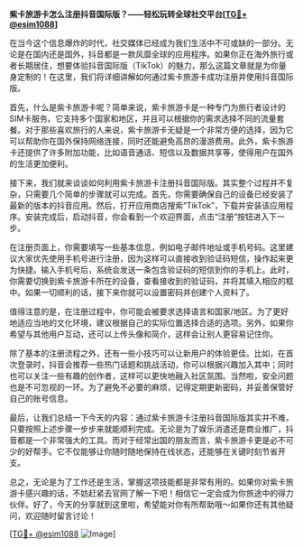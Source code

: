 **紫卡旅游卡怎么注册抖音国际版？——轻松玩转全球社交平台[[TG💪+ @esim1088](https://t.me/s/esim1088)]**

在当今这个信息爆炸的时代，社交媒体已经成为我们生活中不可或缺的一部分。无论是在国内还是国外，抖音都是一款风靡全球的应用程序。如果你正在海外旅行或者长期居住，想要体验抖音国际版（TikTok）的魅力，那么这篇文章就是为你量身定制的！在这里，我们将详细讲解如何通过紫卡旅游卡成功注册并使用抖音国际版。

首先，什么是紫卡旅游卡呢？简单来说，紫卡旅游卡是一种专门为旅行者设计的SIM卡服务。它支持多个国家和地区，并且可以根据你的需求选择不同的流量套餐。对于那些喜欢旅行的人来说，紫卡旅游卡无疑是一个非常方便的选择，因为它可以帮助你在国外保持网络连接，同时还能避免高昂的漫游费用。此外，紫卡旅游卡还提供了许多附加功能，比如语音通话、短信以及数据共享等，使得用户在国外的生活更加便利。

接下来，我们就来谈谈如何利用紫卡旅游卡注册抖音国际版。其实整个过程并不复杂，只需要几个简单的步骤就可以完成。首先，你需要确保自己的设备已经安装了最新的版本的抖音应用。然后，打开应用商店搜索“TikTok”，下载并安装该应用程序。安装完成后，启动抖音，你会看到一个欢迎界面，点击“注册”按钮进入下一步。

在注册页面上，你需要填写一些基本信息，例如电子邮件地址或手机号码。这里建议大家优先使用手机号进行注册，因为这样可以直接收到验证码短信，操作起来更为快捷。输入手机号后，系统会发送一条包含验证码的短信到你的手机上。此时，你需要切换到紫卡旅游卡所在的设备，查看接收到的验证码，并将其填入相应的框中。如果一切顺利的话，接下来你就可以设置密码并创建个人资料了。

值得注意的是，在注册过程中，你可能会被要求选择语言和国家/地区。为了更好地适应当地的文化环境，建议根据自己的实际位置选择合适的选项。另外，如果你希望与其他用户互动，还可以上传头像和简介，这样会让别人更容易记住你。

除了基本的注册流程之外，还有一些小技巧可以让新用户的体验更佳。比如，在首次登录时，抖音会推荐一些热门话题和挑战活动，你可以根据兴趣加入其中；同时也可以关注一些有趣的创作者，这样可以更快地融入社区氛围。当然啦，安全问题也是不可忽视的一环。为了避免不必要的麻烦，记得定期更新密码，并妥善保管好自己的账号信息。

最后，让我们总结一下今天的内容：通过紫卡旅游卡注册抖音国际版其实并不难，只要按照上述步骤一步步来就能顺利完成。无论是为了娱乐消遣还是商业推广，抖音都是一个非常强大的工具。而对于经常出国的朋友而言，紫卡旅游卡更是必不可少的好帮手。它不仅能够让你随时随地保持在线状态，还能够在关键时刻节省开支。

总之，无论是为了工作还是生活，掌握这项技能都是非常有用的。如果你对紫卡旅游卡感兴趣的话，不妨赶紧去官网了解一下吧！相信它一定会成为你旅途中的得力伙伴。好了，今天的分享就到这里啦，希望能对你有所帮助哦～如果你还有其他疑问，欢迎随时留言讨论！

[[TG💪+ @esim1088](https://t.me/s/esim1088) ![Image](https://i.postimg.cc/4NQfJmqS/Snipaste-2025-05-13-00-14-12.png)]